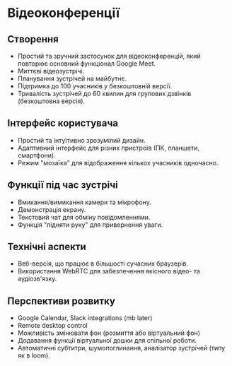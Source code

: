 # Відеоконференції

## Створення
- Простий та зручний застосунок для відеоконференцій, який повторює основний функціонал Google Meet.
- Миттєві відеозустрічі.
- Планування зустрічей на майбутнє.
- Підтримка до 100 учасників у безкоштовній версії.
- Тривалість зустрічей до 60 хвилин для групових дзвінків (безкоштовна версія).

## Інтерфейс користувача
- Простий та інтуїтивно зрозумілий дизайн.
- Адаптивний інтерфейс для різних пристроїв (ПК, планшети, смартфони).
- Режим "мозаїка" для відображення кількох учасників одночасно.

## Функції під час зустрічі
- Вмикання/вимикання камери та мікрофону.
- Демонстрація екрану.
- Текстовий чат для обміну повідомленнями.
- Функція "підняти руку" для привернення уваги.

## Технічні аспекти
- Веб-версія, що працює в більшості сучасних браузерів.
- Використання WebRTC для забезпечення якісного відео- та аудіозв'язку.

## Перспективи розвитку
- Google Calendar, Slack integrations (mb later)
- Remote desktop control
- Можливість змінювати фон (розмиття або віртуальний фон)
- Додавання функції віртуальної дошки для спільної роботи.
- Автоматичні субтитри, шумопоглинання, аналізатор зустрічей (типу як в loom).